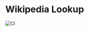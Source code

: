 # Wikipedia Lookup

![CI](https://github.com/iitmkushal2506/wikipedia-lookup/actions/workflows/ci.yml/badge.svg)
